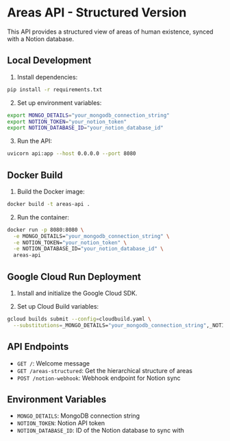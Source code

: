 # Areas API - Structured Version

This API provides a structured view of areas of human existence, synced with a Notion database.

## Local Development

1. Install dependencies:
```bash
pip install -r requirements.txt
```

2. Set up environment variables:
```bash
export MONGO_DETAILS="your_mongodb_connection_string"
export NOTION_TOKEN="your_notion_token"
export NOTION_DATABASE_ID="your_notion_database_id"
```

3. Run the API:
```bash
uvicorn api:app --host 0.0.0.0 --port 8080
```

## Docker Build

1. Build the Docker image:
```bash
docker build -t areas-api .
```

2. Run the container:
```bash
docker run -p 8080:8080 \
  -e MONGO_DETAILS="your_mongodb_connection_string" \
  -e NOTION_TOKEN="your_notion_token" \
  -e NOTION_DATABASE_ID="your_notion_database_id" \
  areas-api
```

## Google Cloud Run Deployment

1. Install and initialize the Google Cloud SDK.

2. Set up Cloud Build variables:
```bash
gcloud builds submit --config=cloudbuild.yaml \
  --substitutions=_MONGO_DETAILS="your_mongodb_connection_string",_NOTION_TOKEN="your_notion_token",_NOTION_DATABASE_ID="your_notion_database_id"
```

## API Endpoints

- `GET /`: Welcome message
- `GET /areas-structured`: Get the hierarchical structure of areas
- `POST /notion-webhook`: Webhook endpoint for Notion sync

## Environment Variables

- `MONGO_DETAILS`: MongoDB connection string
- `NOTION_TOKEN`: Notion API token
- `NOTION_DATABASE_ID`: ID of the Notion database to sync with 